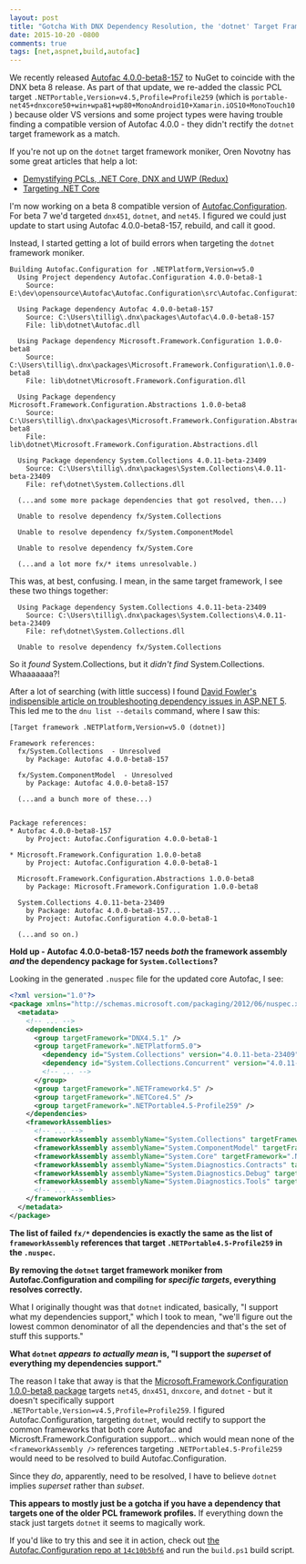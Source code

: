 ```yaml
---
layout: post
title: "Gotcha With DNX Dependency Resolution, the 'dotnet' Target Framework, and PCL"
date: 2015-10-20 -0800
comments: true
tags: [net,aspnet,build,autofac]
---
```

We recently released [Autofac 4.0.0-beta8-157](https://www.nuget.org/packages/Autofac/4.0.0-beta8-157) to NuGet to coincide with the DNX beta 8 release. As part of that update, we re-added the classic PCL target `.NETPortable,Version=v4.5,Profile=Profile259` (which is `portable-net45+dnxcore50+win+wpa81+wp80+MonoAndroid10+Xamarin.iOS10+MonoTouch10`) because older VS versions and some project types were having trouble finding a compatible version of Autofac 4.0.0 - they didn't rectify the `dotnet` target framework as a match.

If you're not up on the `dotnet` target framework moniker, Oren Novotny has some great articles that help a lot:

- [Demystifying PCLs, .NET Core, DNX and UWP (Redux)](http://oren.codes/2015/06/16/demystifying-pcls-net-core-dnx-and-uwp-redux/)
- [Targeting .NET Core](http://oren.codes/2015/07/29/targeting-net-core/)

I'm now working on a beta 8 compatible version of [Autofac.Configuration](https://github.com/autofac/Autofac.Configuration). For beta 7 we'd targeted `dnx451`, `dotnet`, and `net45`. I figured we could just update to start using Autofac 4.0.0-beta8-157, rebuild, and call it good.

Instead, I started getting a lot of build errors when targeting the `dotnet` framework moniker.

```
Building Autofac.Configuration for .NETPlatform,Version=v5.0
  Using Project dependency Autofac.Configuration 4.0.0-beta8-1
    Source: E:\dev\opensource\Autofac\Autofac.Configuration\src\Autofac.Configuration\project.json

  Using Package dependency Autofac 4.0.0-beta8-157
    Source: C:\Users\tillig\.dnx\packages\Autofac\4.0.0-beta8-157
    File: lib\dotnet\Autofac.dll

  Using Package dependency Microsoft.Framework.Configuration 1.0.0-beta8
    Source: C:\Users\tillig\.dnx\packages\Microsoft.Framework.Configuration\1.0.0-beta8
    File: lib\dotnet\Microsoft.Framework.Configuration.dll

  Using Package dependency Microsoft.Framework.Configuration.Abstractions 1.0.0-beta8
    Source: C:\Users\tillig\.dnx\packages\Microsoft.Framework.Configuration.Abstractions\1.0.0-beta8
    File: lib\dotnet\Microsoft.Framework.Configuration.Abstractions.dll

  Using Package dependency System.Collections 4.0.11-beta-23409
    Source: C:\Users\tillig\.dnx\packages\System.Collections\4.0.11-beta-23409
    File: ref\dotnet\System.Collections.dll

  (...and some more package dependencies that got resolved, then...)

  Unable to resolve dependency fx/System.Collections

  Unable to resolve dependency fx/System.ComponentModel

  Unable to resolve dependency fx/System.Core

  (...and a lot more fx/* items unresolvable.)
```

This was, at best, confusing. I mean, in the same target framework, I see these two things together:

```
  Using Package dependency System.Collections 4.0.11-beta-23409
    Source: C:\Users\tillig\.dnx\packages\System.Collections\4.0.11-beta-23409
    File: ref\dotnet\System.Collections.dll

  Unable to resolve dependency fx/System.Collections
```

So it _found_ System.Collections, but it _didn't find_ System.Collections. Whaaaaaaa?!

After a lot of searching (with little success) I found [David Fowler's indispensible article on troubleshooting dependency issues in ASP.NET 5](http://davidfowl.com/diagnosing-dependency-issues-with-asp-net-5/). This led me to the `dnu list --details` command, where I saw this:

```
[Target framework .NETPlatform,Version=v5.0 (dotnet)]

Framework references:
  fx/System.Collections  - Unresolved
    by Package: Autofac 4.0.0-beta8-157

  fx/System.ComponentModel  - Unresolved
    by Package: Autofac 4.0.0-beta8-157

  (...and a bunch more of these...)


Package references:
* Autofac 4.0.0-beta8-157
    by Project: Autofac.Configuration 4.0.0-beta8-1

* Microsoft.Framework.Configuration 1.0.0-beta8
    by Project: Autofac.Configuration 4.0.0-beta8-1

  Microsoft.Framework.Configuration.Abstractions 1.0.0-beta8
    by Package: Microsoft.Framework.Configuration 1.0.0-beta8

  System.Collections 4.0.11-beta-23409
    by Package: Autofac 4.0.0-beta8-157...
    by Project: Autofac.Configuration 4.0.0-beta8-1

  (...and so on.)
```

**Hold up - Autofac 4.0.0-beta8-157 needs _both_ the framework assembly _and_ the dependency package for `System.Collections`?**

Looking in the generated `.nuspec` file for the updated core Autofac, I see:

```xml
<?xml version="1.0"?>
<package xmlns="http://schemas.microsoft.com/packaging/2012/06/nuspec.xsd">
  <metadata>
    <!-- ... -->
    <dependencies>
      <group targetFramework="DNX4.5.1" />
      <group targetFramework=".NETPlatform5.0">
        <dependency id="System.Collections" version="4.0.11-beta-23409" />
        <dependency id="System.Collections.Concurrent" version="4.0.11-beta-23409" />
        <!-- ... -->
      </group>
      <group targetFramework=".NETFramework4.5" />
      <group targetFramework=".NETCore4.5" />
      <group targetFramework=".NETPortable4.5-Profile259" />
    </dependencies>
    <frameworkAssemblies>
      <!-- ... -->
      <frameworkAssembly assemblyName="System.Collections" targetFramework=".NETPortable4.5-Profile259" />
      <frameworkAssembly assemblyName="System.ComponentModel" targetFramework=".NETPortable4.5-Profile259" />
      <frameworkAssembly assemblyName="System.Core" targetFramework=".NETPortable4.5-Profile259" />
      <frameworkAssembly assemblyName="System.Diagnostics.Contracts" targetFramework=".NETPortable4.5-Profile259" />
      <frameworkAssembly assemblyName="System.Diagnostics.Debug" targetFramework=".NETPortable4.5-Profile259" />
      <frameworkAssembly assemblyName="System.Diagnostics.Tools" targetFramework=".NETPortable4.5-Profile259" />
      <!-- ... -->
    </frameworkAssemblies>
  </metadata>
</package>
```

**The list of failed `fx/*` dependencies is exactly the same as the list of `frameworkAssembly` references that target `.NETPortable4.5-Profile259` in the `.nuspec`.**

**By removing the `dotnet` target framework moniker from Autofac.Configuration and compiling for _specific targets_, everything resolves correctly.**

What I originally thought was that `dotnet` indicated, basically, "I support what my dependencies support," which I took to mean, "we'll figure out the lowest common denominator of all the dependencies and that's the set of stuff this supports."

**What `dotnet` _appears to actually mean_ is, "I support the _superset_ of everything my dependencies support."**

The reason I take that away is that the [Microsoft.Framework.Configuration 1.0.0-beta8 package](https://github.com/aspnet/Configuration/tree/1.0.0-beta8) targets `net45`, `dnx451`, `dnxcore`, and `dotnet` - but it doesn't specifically support `.NETPortable,Version=v4.5,Profile=Profile259`. I figured Autofac.Configuration, targeting `dotnet`, would rectify to support the common frameworks that both core Autofac and Microsft.Framework.Configuration support... which would mean none of the `<frameworkAssembly />` references targeting `.NETPortable4.5-Profile259` would need to be resolved to build Autofac.Configuration.

Since they _do_, apparently, need to be resolved, I have to believe `dotnet` implies _superset_ rather than _subset_.

**This appears to mostly just be a gotcha if you have a dependency that targets one of the older PCL framework profiles.** If everything down the stack just targets `dotnet` it seems to magically work.

If you'd like to try this and see it in action, check out [the Autofac.Configuration repo at `14c10b5bf6`](https://github.com/autofac/Autofac.Configuration/tree/14c10b5bf6216b1bdfb1f5414105161eeba06f9f) and run the `build.ps1` build script.